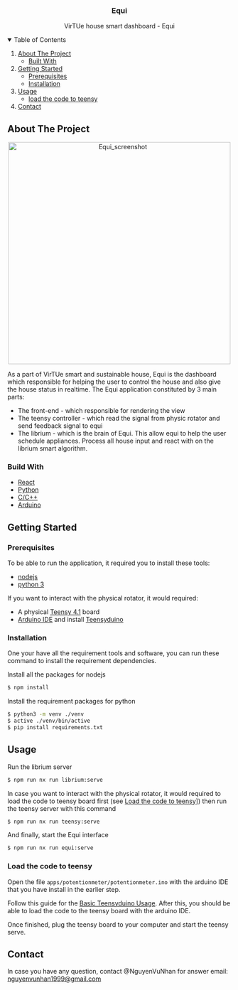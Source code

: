 <p align="center">
  <h3 align="center">Equi</h3>
  <p align="center"> VirTUe house smart dashboard - Equi</p>
</p>

<!-- TABLE OF CONTENTS -->
<details open="open">
  <summary>Table of Contents</summary>
  <ol>
    <li>
      <a href="#about-the-project">About The Project</a>
      <ul>
        <li><a href="#built-with">Built With</a></li>
      </ul>
    </li>
    <li>
      <a href="#getting-started">Getting Started</a>
      <ul>
        <li><a href="#prerequisites">Prerequisites</a></li>
        <li><a href="#installation">Installation</a></li>
      </ul>
    </li>
    <li>
    <a href="#usage">Usage</a>
      <ul>
        <li><a href="#load-the-code-to-teensy">load the code to teensy</a></li>
      </ul>
    </li>
    <li><a href="#contact">Contact</a></li>
  </ol>
</details>

<!-- ABOUT THE PROJECT -->

## About The Project

<p align="center">
    <img src="assets/equi_demo.png" alt="Equi_screenshot" width="500"/>
</p>

As a part of VirTUe smart and sustainable house, Equi is the dashboard which responsible for helping the user to control the house and also give the house status in realtime.
The Equi application constituted by 3 main parts:

- The front-end - which responsible for rendering the view
- The teensy controller - which read the signal from physic rotator and send feedback signal to equi
- The librium - which is the brain of Equi.
  This allow equi to help the user schedule appliances. Process all house input and react with on the librium smart algorithm.

### Build With

- [React](https://reactjs.org/)
- [Python](https://www.python.org/)
- [C/C++](https://www.cplusplus.com/)
- [Arduino](https://www.arduino.cc/)

<!-- GETTING STARTED -->

## Getting Started

### Prerequisites

To be able to run the application, it required you to install these tools:

- [nodejs](https://nodejs.org/en/)
- [python 3](https://www.python.org/downloads/)

If you want to interact with the physical rotator, it would required:

- A physical [Teensy 4.1](https://www.pjrc.com/teensy/) board
- [Arduino IDE](https://www.arduino.cc/en/software) and install [Teensyduino](https://www.pjrc.com/teensy/teensyduino.html)

### Installation

One your have all the requirement tools and software, you can run these command to install the requirement dependencies.

Install all the packages for nodejs

```bash
$ npm install
```

Install the requirement packages for python

```bash
$ python3 -m venv ./venv
$ active ./venv/bin/active
$ pip install requirements.txt
```

<!-- USAGE EXAMPLES -->

## Usage

Run the librium server

```bash
$ npm run nx run librium:serve
```

In case you want to interact with the physical rotator, it would required to load the code to teensy board first (see [Load the code to teensy](#load-the-code-to-teensy)]) then run the teensy server with this command

```bash
$ npm run nx run teensy:serve
```

And finally, start the Equi interface

```bash
$ npm run nx run equi:serve
```

### Load the code to teensy

Open the file `apps/potentionmeter/potentionmeter.ino` with the arduino IDE that you have install in the earlier step.

Follow this guide for the [Basic Teensyduino Usage](https://www.pjrc.com/teensy/td_usage.html).
After this, you should be able to load the code to the teensy board with the arduino IDE.

Once finished, plug the teensy board to your computer and start the teensy serve.

## Contact

In case you have any question, contact @NguyenVuNhan for answer
email: nguyenvunhan1999@gmail.com
